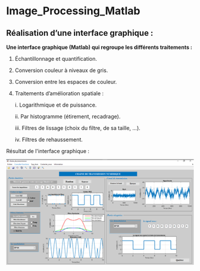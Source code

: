 # Image_Processing_Matlab
 
 
## Réalisation d’une interface graphique :


**Une interface graphique (Matlab) qui regroupe les différents traitements :**

  1. Échantillonnage et quantification.
  
  2. Conversion couleur à niveaux de gris.
  
  3. Conversion entre les espaces de couleur.
  
  4. Traitements d’amélioration spatiale :
  
      i. Logarithmique et de puissance.

      ii. Par histogramme (étirement, recadrage).

      iii. Filtres de lissage (choix du filtre, de sa taille, …).

      iv. Filtres de rehaussement.



Résultat de l'interface graphique :

![This is an image](https://github.com/Abdallaoui-maan-Amine/Image_Processing_Matlab/blob/main/Graphic_Interface.PNG)
